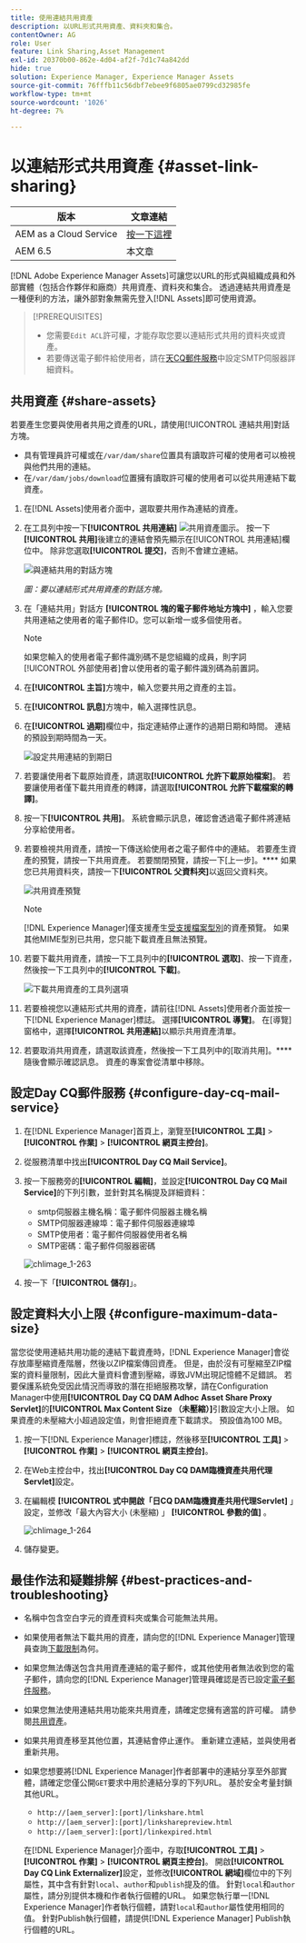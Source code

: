 ```yaml
---
title: 使用連結共用資產
description: 以URL形式共用資產、資料夾和集合。
contentOwner: AG
role: User
feature: Link Sharing,Asset Management
exl-id: 20370b00-862e-4d04-af2f-7d1c74a842dd
hide: true
solution: Experience Manager, Experience Manager Assets
source-git-commit: 76fffb11c56dbf7ebee9f6805ae0799cd32985fe
workflow-type: tm+mt
source-wordcount: '1026'
ht-degree: 7%

---
```


# 以連結形式共用資產 {#asset-link-sharing}

| 版本 | 文章連結 |
| -------- | ---------------------------- |
| AEM as a Cloud Service  | [按一下這裡](https://experienceleague.adobe.com/docs/experience-manager-cloud-service/content/assets/manage/share-assets.html?lang=en) |
| AEM 6.5 | 本文章 |

[!DNL Adobe Experience Manager Assets]可讓您以URL的形式與組織成員和外部實體（包括合作夥伴和廠商）共用資產、資料夾和集合。 透過連結共用資產是一種便利的方法，讓外部對象無需先登入[!DNL Assets]即可使用資源。

>[!PREREQUISITES]
>
>* 您需要`Edit ACL`許可權，才能存取您要以連結形式共用的資料夾或資產。
>* 若要傳送電子郵件給使用者，請在[天CQ郵件服務](#configmailservice)中設定SMTP伺服器詳細資料。

## 共用資產 {#share-assets}

若要產生您要與使用者共用之資產的URL，請使用[!UICONTROL 連結共用]對話方塊。

* 具有管理員許可權或在`/var/dam/share`位置具有讀取許可權的使用者可以檢視與他們共用的連結。
* 在`/var/dam/jobs/download`位置擁有讀取許可權的使用者可以從共用連結下載資產。

1. 在[!DNL Assets]使用者介面中，選取要共用作為連結的資產。

1. 在工具列中按一下&#x200B;**[!UICONTROL 共用連結]** ![共用資產圖示](assets/do-not-localize/assets_share.png)。 按一下&#x200B;**[!UICONTROL 共用]**&#x200B;後建立的連結會預先顯示在[!UICONTROL 共用連結]欄位中。 除非您選取&#x200B;**[!UICONTROL 提交]**，否則不會建立連結。

   ![與連結共用的對話方塊](assets/share-assets-as-link.png)

   *圖：要以連結形式共用資產的對話方塊。*

1. 在「連結共用」對話方 **[!UICONTROL 塊的電子郵件地址方塊中]** ，輸入您要共用連結之使用者的電子郵件ID。您可以新增一或多個使用者。

   >[!NOTE]
   >
   >如果您輸入的使用者電子郵件識別碼不是您組織的成員，則字詞[!UICONTROL 外部使用者]會以使用者的電子郵件識別碼為前置詞。

1. 在&#x200B;**[!UICONTROL 主旨]**&#x200B;方塊中，輸入您要共用之資產的主旨。

1. 在&#x200B;**[!UICONTROL 訊息]**&#x200B;方塊中，輸入選擇性訊息。

1. 在&#x200B;**[!UICONTROL 過期]**&#x200B;欄位中，指定連結停止運作的過期日期和時間。 連結的預設到期時間為一天。

   ![設定共用連結的到期日](assets/Set-shared-link-expiration.png)

1. 若要讓使用者下載原始資產，請選取&#x200B;**[!UICONTROL 允許下載原始檔案]**。 若要讓使用者僅下載共用資產的轉譯，請選取&#x200B;**[!UICONTROL 允許下載檔案的轉譯]**。

1. 按一下&#x200B;**[!UICONTROL 共用]**。 系統會顯示訊息，確認會透過電子郵件將連結分享給使用者。

1. 若要檢視共用資產，請按一下傳送給使用者之電子郵件中的連結。 若要產生資產的預覽，請按一下共用資產。 若要關閉預覽，請按一下[上一步]。**** 如果您已共用資料夾，請按一下&#x200B;**[!UICONTROL 父資料夾]**&#x200B;以返回父資料夾。

   ![共用資產預覽](assets/chlimage_1-546.png)

   >[!NOTE]
   >
   >[!DNL Experience Manager]僅支援產生[受支援檔案型別](/help/assets/assets-formats.md)的資產預覽。 如果其他MIME型別已共用，您只能下載資產且無法預覽。

1. 若要下載共用資產，請按一下工具列中的&#x200B;**[!UICONTROL 選取]**、按一下資產，然後按一下工具列中的&#x200B;**[!UICONTROL 下載]**。

   ![下載共用資產的工具列選項](assets/chlimage_1-547.png)

1. 若要檢視您以連結形式共用的資產，請前往[!DNL Assets]使用者介面並按一下[!DNL Experience Manager]標誌。 選擇&#x200B;**[!UICONTROL 導覽]**。 在[導覽]窗格中，選擇&#x200B;**[!UICONTROL 共用連結]**&#x200B;以顯示共用資產清單。

1. 若要取消共用資產，請選取該資產，然後按一下工具列中的[取消共用]。**** 隨後會顯示確認訊息。 資產的專案會從清單中移除。

## 設定Day CQ郵件服務 {#configure-day-cq-mail-service}

1. 在[!DNL Experience Manager]首頁上，瀏覽至&#x200B;**[!UICONTROL 工具]** > **[!UICONTROL 作業]** > **[!UICONTROL 網頁主控台]**。
1. 從服務清單中找出&#x200B;**[!UICONTROL Day CQ Mail Service]**。
1. 按一下服務旁的&#x200B;**[!UICONTROL 編輯]**，並設定&#x200B;**[!UICONTROL Day CQ Mail Service]**&#x200B;的下列引數，並針對其名稱提及詳細資料：

   * smtp伺服器主機名稱：電子郵件伺服器主機名稱
   * SMTP伺服器連線埠：電子郵件伺服器連線埠
   * SMTP使用者：電子郵件伺服器使用者名稱
   * SMTP密碼：電子郵件伺服器密碼

   ![chlimage_1-263](assets/chlimage_1-548.png)

1. 按一下「**[!UICONTROL 儲存]**」。

## 設定資料大小上限 {#configure-maximum-data-size}

當您從使用連結共用功能的連結下載資產時，[!DNL Experience Manager]會從存放庫壓縮資產階層，然後以ZIP檔案傳回資產。 但是，由於沒有可壓縮至ZIP檔案的資料量限制，因此大量資料會遭到壓縮，導致JVM出現記憶體不足錯誤。 若要保護系統免受因此情況而導致的潛在拒絕服務攻擊，請在Configuration Manager中使用&#x200B;**[!UICONTROL Day CQ DAM Adhoc Asset Share Proxy Servlet]**&#x200B;的&#x200B;**[!UICONTROL Max Content Size （未壓縮）]**&#x200B;引數設定大小上限。 如果資產的未壓縮大小超過設定值，則會拒絕資產下載請求。 預設值為100 MB。

1. 按一下[!DNL Experience Manager]標誌，然後移至&#x200B;**[!UICONTROL 工具]** > **[!UICONTROL 作業]** > **[!UICONTROL 網頁主控台]**。
1. 在Web主控台中，找出&#x200B;**[!UICONTROL Day CQ DAM臨機資產共用代理Servlet]**&#x200B;設定。
1. 在編輯模 **[!UICONTROL 式中開啟「日CQ DAM臨機資產共用代理Servlet]** 」設定，並修改「最大內容大小 (未壓縮) 」 **[!UICONTROL 參數的值]** 。

   ![chlimage_1-264](assets/chlimage_1-549.png)

1. 儲存變更。

## 最佳作法和疑難排解 {#best-practices-and-troubleshooting}

* 名稱中包含空白字元的資產資料夾或集合可能無法共用。
* 如果使用者無法下載共用的資產，請向您的[!DNL Experience Manager]管理員查詢[下載限制](#configure-maximum-data-size)為何。
* 如果您無法傳送包含共用資產連結的電子郵件，或其他使用者無法收到您的電子郵件，請向您的[!DNL Experience Manager]管理員確認是否已設定[電子郵件服務](#configure-day-cq-mail-service)。
* 如果您無法使用連結共用功能來共用資產，請確定您擁有適當的許可權。 請參閱[共用資產](#share-assets)。
* 如果共用資產移至其他位置，其連結會停止運作。 重新建立連結，並與使用者重新共用。

* 如果您想要將[!DNL Experience Manager]作者部署中的連結分享至外部實體，請確定您僅公開`GET`要求中用於連結分享的下列URL。 基於安全考量封鎖其他URL。

   * `http://[aem_server]:[port]/linkshare.html`
   * `http://[aem_server]:[port]/linksharepreview.html`
   * `http://[aem_server]:[port]/linkexpired.html`

  在[!DNL Experience Manager]介面中，存取&#x200B;**[!UICONTROL 工具]** > **[!UICONTROL 作業]** > **[!UICONTROL 網頁主控台]**。 開啟&#x200B;**[!UICONTROL Day CQ Link Externalizer]**&#x200B;設定，並修改&#x200B;**[!UICONTROL 網域]**&#x200B;欄位中的下列屬性，其中含有針對`local`、`author`和`publish`提及的值。 針對`local`和`author`屬性，請分別提供本機和作者執行個體的URL。 如果您執行單一[!DNL Experience Manager]作者執行個體，請對`local`和`author`屬性使用相同的值。 針對Publish執行個體，請提供[!DNL Experience Manager] Publish執行個體的URL。
